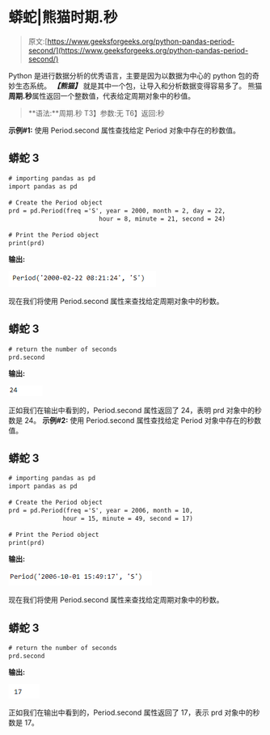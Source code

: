 # 蟒蛇|熊猫时期.秒

> 原文:[https://www.geeksforgeeks.org/python-pandas-period-second/](https://www.geeksforgeeks.org/python-pandas-period-second/)

Python 是进行数据分析的优秀语言，主要是因为以数据为中心的 python 包的奇妙生态系统。 ***【熊猫】*** 就是其中一个包，让导入和分析数据变得容易多了。
熊猫**周期.秒**属性返回一个整数值，代表给定周期对象中的秒值。

> **语法:**周期.秒
> T3】参数:无
> T6】返回:秒

**示例#1:** 使用 Period.second 属性查找给定 Period 对象中存在的秒数值。

## 蟒蛇 3

```
# importing pandas as pd
import pandas as pd

# Create the Period object
prd = pd.Period(freq ='S', year = 2000, month = 2, day = 22,
                         hour = 8, minute = 21, second = 24)

# Print the Period object
print(prd)
```

**输出:**

![](img/bb690aba830b9dd0981c748d843ff1df.png)

现在我们将使用 Period.second 属性来查找给定周期对象中的秒数。

## 蟒蛇 3

```
# return the number of seconds
prd.second
```

**输出:**

![](img/f760be445154a2551a1361a9da1d261f.png)

正如我们在输出中看到的，Period.second 属性返回了 24，表明 prd 对象中的秒数是 24。
**示例#2:** 使用 Period.second 属性查找给定 Period 对象中存在的秒数值。

## 蟒蛇 3

```
# importing pandas as pd
import pandas as pd

# Create the Period object
prd = pd.Period(freq ='S', year = 2006, month = 10,
               hour = 15, minute = 49, second = 17)

# Print the Period object
print(prd)
```

**输出:**

![](img/8d7dccc88d230248a21eea734f2868bb.png)

现在我们将使用 Period.second 属性来查找给定周期对象中的秒数。

## 蟒蛇 3

```
# return the number of seconds
prd.second
```

**输出:**

![](img/73fc4f8d2e8045a7b8b0a216a4bedb76.png)

正如我们在输出中看到的，Period.second 属性返回了 17，表示 prd 对象中的秒数是 17。